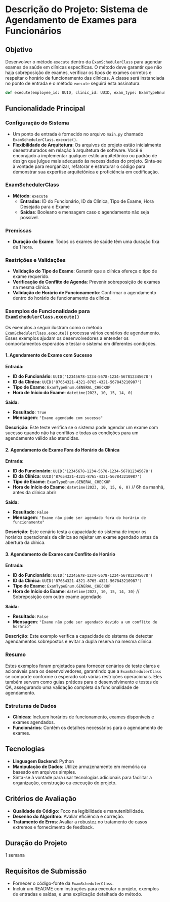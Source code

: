 # Descrição do Projeto: Sistema de Agendamento de Exames para Funcionários

## Objetivo
Desenvolver o método `execute` dentro da `ExamSchedulerClass` para agendar exames de saúde em clínicas específicas. O método deve garantir que não haja sobreposição de exames, verificar os tipos de exames corretos e respeitar o horário de funcionamento das clínicas. A classe será instanciada no ponto de entrada e o método `execute` seguirá esta assinatura:

```python
def execute(employee_id: UUID, clinic_id: UUID, exam_type: ExamTypeEnum, exam_start: datetime) -> tuple[bool, str]
```

## Funcionalidade Principal

### Configuração do Sistema
- Um ponto de entrada é fornecido no arquivo `main.py` chamado `ExamSchedulerClass.execute()`.
- **Flexibilidade de Arquitetura**: Os arquivos do projeto estão inicialmente desestruturados em relação à arquitetura de software. Você é encorajado a implementar qualquer estilo arquitetônico ou padrão de design que julgue mais adequado às necessidades do projeto. Sinta-se à vontade para reorganizar, refatorar e estruturar o código para demonstrar sua expertise arquitetônica e proficiência em codificação.

### ExamSchedulerClass
- **Método**: `execute`
  - **Entradas**: ID do Funcionário, ID da Clínica, Tipo de Exame, Hora Desejada para o Exame
  - **Saídas**: Booleano e mensagem caso o agendamento não seja possível.

### Premissas
- **Duração do Exame**: Todos os exames de saúde têm uma duração fixa de 1 hora.

### Restrições e Validações
- **Validação do Tipo de Exame**: Garantir que a clínica ofereça o tipo de exame requerido.
- **Verificação de Conflito de Agenda**: Prevenir sobreposição de exames na mesma clínica.
- **Validação de Horário de Funcionamento**: Confirmar o agendamento dentro do horário de funcionamento da clínica.

### Exemplos de Funcionalidade para `ExamSchedulerClass.execute()`

Os exemplos a seguir ilustram como o método `ExamSchedulerClass.execute()` processa vários cenários de agendamento. Esses exemplos ajudam os desenvolvedores a entender os comportamentos esperados e testar o sistema em diferentes condições.

#### 1. Agendamento de Exame com Sucesso
**Entrada:**
- **ID do Funcionário**: `UUID('12345678-1234-5678-1234-567812345678')`
- **ID da Clínica**: `UUID('87654321-4321-8765-4321-567843210987')`
- **Tipo de Exame**: `ExamTypeEnum.GENERAL_CHECKUP`
- **Hora de Início do Exame**: `datetime(2023, 10, 15, 14, 0)`

**Saída:**
- **Resultado**: `True`
- **Mensagem**: `"Exame agendado com sucesso"`

**Descrição**: Este teste verifica se o sistema pode agendar um exame com sucesso quando não há conflitos e todas as condições para um agendamento válido são atendidas.

#### 2. Agendamento de Exame Fora do Horário da Clínica
**Entrada:**
- **ID do Funcionário**: `UUID('12345678-1234-5678-1234-567812345678')`
- **ID da Clínica**: `UUID('87654321-4321-8765-4321-567843210987')`
- **Tipo de Exame**: `ExamTypeEnum.GENERAL_CHECKUP`
- **Hora de Início do Exame**: `datetime(2023, 10, 15, 6, 0)`  // 6h da manhã, antes da clínica abrir

**Saída:**
- **Resultado**: `False`
- **Mensagem**: `"Exame não pode ser agendado fora do horário de funcionamento"`

**Descrição**: Este cenário testa a capacidade do sistema de impor os horários operacionais da clínica ao rejeitar um exame agendado antes da abertura da clínica.

#### 3. Agendamento de Exame com Conflito de Horário
**Entrada:**
- **ID do Funcionário**: `UUID('12345678-1234-5678-1234-567812345678')`
- **ID da Clínica**: `UUID('87654321-4321-8765-4321-567843210987')`
- **Tipo de Exame**: `ExamTypeEnum.GENERAL_CHECKUP`
- **Hora de Início do Exame**: `datetime(2023, 10, 15, 14, 30)`  // Sobreposição com outro exame agendado

**Saída:**
- **Resultado**: `False`
- **Mensagem**: `"Exame não pode ser agendado devido a um conflito de horário"`

**Descrição**: Este exemplo verifica a capacidade do sistema de detectar agendamentos sobrepostos e evitar a dupla reserva na mesma clínica.

### Resumo

Estes exemplos foram projetados para fornecer cenários de teste claros e acionáveis para os desenvolvedores, garantindo que a `ExamSchedulerClass` se comporte conforme o esperado sob várias restrições operacionais. Eles também servem como guias práticos para o desenvolvimento e testes de QA, assegurando uma validação completa da funcionalidade de agendamento.

### Estruturas de Dados
- **Clínicas**: Incluem horários de funcionamento, exames disponíveis e exames agendados.
- **Funcionários**: Contêm os detalhes necessários para o agendamento de exames.

## Tecnologias
- **Linguagem Backend**: Python
- **Manipulação de Dados**: Utilize armazenamento em memória ou baseado em arquivos simples.
- Sinta-se à vontade para usar tecnologias adicionais para facilitar a organização, construção ou execução do projeto.

## Critérios de Avaliação
- **Qualidade do Código**: Foco na legibilidade e manutenibilidade.
- **Desenho do Algoritmo**: Avaliar eficiência e correção.
- **Tratamento de Erros**: Avaliar a robustez no tratamento de casos extremos e fornecimento de feedback.

## Duração do Projeto
1 semana

## Requisitos de Submissão
- Fornecer o código-fonte da `ExamSchedulerClass`.
- Incluir um README com instruções para executar o projeto, exemplos de entradas e saídas, e uma explicação detalhada do método.
